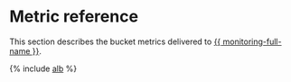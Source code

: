 # Metric reference

This section describes the bucket metrics delivered to [{{ monitoring-full-name }}](../monitoring/).

{% include [alb](../_includes/monitoring/metrics-ref/storage.md) %}